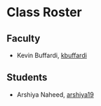 # Class Roster

## Faculty

- Kevin Buffardi, [kbuffardi](https://github.com/kbuffardi)

## Students

- Arshiya Naheed, [arshiya19](https://github.com/arshiya19)

